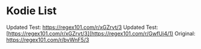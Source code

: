 # Kodie List

Updated Test: https://regex101.com/r/xGZrvt/3
Updated Test: [https://regex101.com/r/xGZrvt/3](https://regex101.com/r/GwfUi4/1)
Original: https://regex101.com/r/bvWnF5/3
